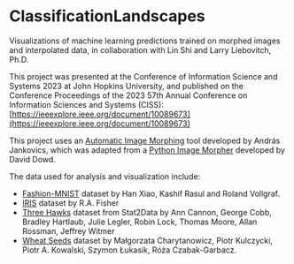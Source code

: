# ClassificationLandscapes
Visualizations of machine learning predictions trained on morphed images and interpolated data, in collaboration with Lin Shi and Larry Liebovitch, Ph.D. 

This project was presented at the Conference of Information Science and Systems 2023 at John Hopkins University, and published on the Conference Proceedings of the 2023 57th Annual Conference on Information Sciences and Systems (CISS): [https://ieeexplore.ieee.org/document/10089673](https://ieeexplore.ieee.org/document/10089673)

This project uses an [Automatic Image Morphing](https://github.com/jankovicsandras/autoimagemorph) tool developed by András Jankovics, which was adapted from a [Python Image Morpher](https://github.com/ddowd97/Morphing) developed by David Dowd.

The data used for analysis and visualization include: 
- [Fashion-MNIST](https://github.com/zalandoresearch/fashion-mnist) dataset by Han Xiao, Kashif Rasul and Roland Vollgraf.
- [IRIS](https://archive.ics.uci.edu/dataset/53/iris) dataset by R.A. Fisher
- [Three Hawks](https://rdrr.io/cran/Stat2Data/man/Hawks.html) dataset from Stat2Data by Ann Cannon, George Cobb, Bradley Hartlaub, Julie Legler, Robin Lock, Thomas Moore, Allan Rossman, Jeffrey Witmer
- [Wheat Seeds](https://archive.ics.uci.edu/dataset/236/seeds) dataset by Małgorzata Charytanowicz, Piotr Kulczycki, 
Piotr A. Kowalski, Szymon Łukasik, Róża Czabak-Garbacz.



